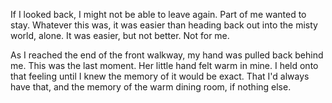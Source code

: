 If I looked back, I might not be able to leave again. Part of me wanted to stay. Whatever this was, it was easier than heading back out into the misty world, alone. It was easier, but not better. Not for me.

As I reached the end of the front walkway, my hand was pulled back behind me. This was the last moment. Her little hand felt warm in mine. I held onto that feeling until I knew the memory of it would be exact. That I'd always have that, and the memory of the warm dining room, if nothing else.
